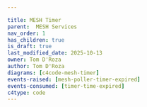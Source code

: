 ```yaml
---

title: MESH Timer
parent:  MESH Services
nav_order: 1
has_children: true
is_draft: true
last_modified_date: 2025-10-13
owner: Tom D'Roza
author: Tom D'Roza
diagrams: [c4code-mesh-timer]
events-raised: [mesh-poller-timer-expired]
events-consumed: [timer-time-expired]
c4type: code
---
```

